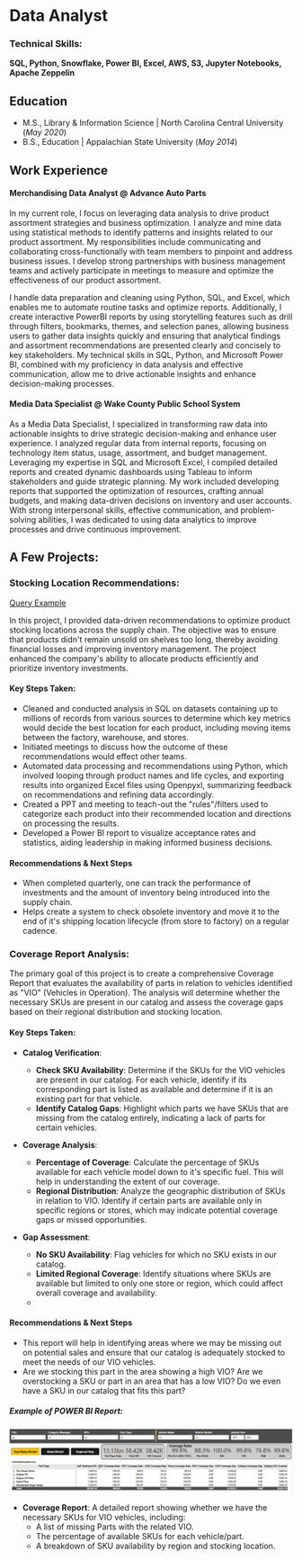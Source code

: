 # Data Analyst

### Technical Skills: 
**SQL, Python, Snowflake, Power BI, Excel, AWS, S3, Jupyter Notebooks, Apache Zeppelin**

## Education
- M.S., Library & Information Science | North Carolina Central University (_May 2020_)
- B.S., Education | Appalachian State University (_May 2014_)

## Work Experience
#### Merchandising Data Analyst @ Advance Auto Parts 

In my current role, I focus on leveraging data analysis to drive product assortment strategies and business optimization. I analyze and mine data using statistical methods to identify patterns and insights related to our product assortment. My responsibilities include communicating and collaborating cross-functionally with team members to pinpoint and address business issues. I develop strong partnerships with business management teams and actively participate in meetings to measure and optimize the effectiveness of our product assortment.

I handle data preparation and cleaning using Python, SQL, and Excel, which enables me to automate routine tasks and optimize reports. Additionally, I create interactive PowerBI reports by using storytelling features such as drill through filters, bookmarks, themes, and selection panes, allowing business users to gather data insights quickly and ensuring that analytical findings and assortment recommendations are presented clearly and concisely to key stakeholders. My technical skills in SQL, Python, and Microsoft Power BI, combined with my proficiency in data analysis and effective communication, allow me to drive actionable insights and enhance decision-making processes.

#### Media Data Specialist @ Wake County Public School System

As a Media Data Specialist, I specialized in transforming raw data into actionable insights to drive strategic decision-making and enhance user experience. I analyzed regular data from internal reports, focusing on technology item status, usage, assortment, and budget management. Leveraging my expertise in SQL and Microsoft Excel, I compiled detailed reports and created dynamic dashboards using Tableau to inform stakeholders and guide strategic planning. My work included developing reports that supported the optimization of resources, crafting annual budgets, and making data-driven decisions on inventory and user accounts. With strong interpersonal skills, effective communication, and problem-solving abilities, I was dedicated to using data analytics to improve processes and drive continuous improvement.

## A Few Projects: 
### Stocking Location Recommendations: 
[Query Example](https://github.com/ashleigh7623/ashleigh.duffy/blob/be195e78c28ae1ae855134f3f8c42cdae4097a00/assets/projects/stocking_example_segment)

In this project, I provided data-driven recommendations to optimize product stocking locations across the supply chain. The objective was to ensure that products didn't remain unsold on shelves too long, thereby avoiding financial losses and improving inventory management.
The project enhanced the company's ability to allocate products efficiently and prioritize inventory investments.
#### Key Steps Taken:
   - Cleaned and conducted analysis in SQL on datasets containing up to millions of records from various sources to determine which key metrics would decide the best location for each product, including moving items between the factory, warehouse, and stores.
   - Initiated meetings to discuss how the outcome of these recommendations would effect other teams.
   - Automated data processing and recommendations using Python, which involved looping through product names and life cycles, and exporting results into organized Excel files using Openpyxl, summarizing feedback on recommendations and refining data accordingly.
   - Created a PPT and meeting to teach-out the "rules"/filters used to categorize each product into their recommended location and directions on processing the results. 
   - Developed a Power BI report to visualize acceptance rates and statistics, aiding leadership in making informed business decisions.

#### Recommendations & Next Steps
- When completed quarterly, one can track the performance of investments and the amount of inventory being introduced into the supply chain.
- Helps create a system to check obsolete inventory and move it to the end of it's shipping location lifecycle (from store to factory) on a regular cadence.

### Coverage Report Analysis:
The primary goal of this project is to create a comprehensive Coverage Report that evaluates the availability of parts in relation to vehicles identified as "VIO" (Vehicles in Operation). The analysis will determine whether the necessary SKUs are present in our catalog and assess the coverage gaps based on their regional distribution and stocking location.

#### Key Steps Taken:
- **Catalog Verification**:
   - **Check SKU Availability**: Determine if the SKUs for the VIO vehicles are present in our catalog. For each vehicle, identify if its corresponding part is listed as available and determine if it is an existing part for that vehicle.
   - **Identify Catalog Gaps**: Highlight which parts we have SKUs that are missing from the catalog entirely, indicating a lack of parts for certain vehicles.

- **Coverage Analysis**:
   - **Percentage of Coverage**: Calculate the percentage of SKUs available for each vehicle model down to it's specific fuel. This will help in understanding the extent of our coverage.
   - **Regional Distribution**: Analyze the geographic distribution of SKUs in relation to VIO. Identify if certain parts are available only in specific regions or stores, which may indicate potential coverage gaps or missed opportunities.

- **Gap Assessment**:
   - **No SKU Availability**: Flag vehicles for which no SKU exists in our catalog.
   - **Limited Regional Coverage**: Identify situations where SKUs are available but limited to only one store or region, which could affect overall coverage and availability.
   - 
#### Recommendations & Next Steps
- This report will help in identifying areas where we may be missing out on potential sales and ensure that our catalog is adequately stocked to meet the needs of our VIO vehicles.
- Are we stocking this part in the area showing a high VIO? Are we overstocking a SKU or part in an area that has a low VIO? Do we even have a SKU in our catalog that fits this part?

##### Example of POWER BI Report:
![PartialSnip_VIOCovRep_PBI](assets/img/vio1.PNG)

- **Coverage Report**: A detailed report showing whether we have the necessary SKUs for VIO vehicles, including:
  - A list of missing Parts with the related VIO.
  - The percentage of available SKUs for each vehicle/part.
  - A breakdown of SKU availability by region and stocking location.

